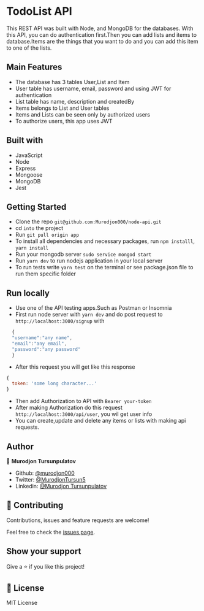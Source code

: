 # TodoList API

This REST API was built with Node, and MongoDB for the databases. With this API, you can do authentication first.Then you can add lists and items to database.Items are the things that you want to do and you can add this item to one of the lists.

## Main Features

- The database has 3 tables User,List and Item
- User table has username, email, password and using JWT for authentication
- List table has name, description and createdBy
- Items belongs to List and User tables
- Items and Lists can be seen only by authorized users
- To authorize users, this app uses JWT

## Built with

- JavaScript
- Node
- Express
- Mongoose
- MongoDB
- Jest

## Getting Started

- Clone the repo `git@github.com:Murodjon000/node-api.git`
- cd `into` the project
- Run `git pull origin app`
- To install all dependencies and necessary packages, run `npm installl`, `yarn install`
- Run your mongodb server `sudo service mongod start`
- Run `yarn dev` to run nodejs application in your local server
- To run tests write `yarn test` on the terminal or see package.json file to run them specific folder

## Run locally

- Use one of the API testing apps.Such as Postman or Insomnia
- First run node server with `yarn dev` and do post request to `http://localhost:3000/signup` with

```js
  {
  "username":"any name",
  "email":"any email",
  "password":"any password"
  }

```

- After this request you will get like this response

```js
{
  token: 'some long character...'
}
```

- Then add Authorization to API with `Bearer your-token`
- After making Authorization do this request `http://localhost:3000/api/user`, you wil get user info
- You can create,update and delete any items or lists with making api requests.

## Author

👤 **Murodjon Tursunpulatov**

- Github: [@murodjon000](https://github.com/murodjon000)
- Twitter: [@MurodjonTursun5](https://twitter.com/MurodjonTursun5)
- Linkedin: [@Murodjon Tursunpulatov](https://www.linkedin.com/in/murodjon-tursunpulatov-5189481b3/)

## 🤝 Contributing

Contributions, issues and feature requests are welcome!

Feel free to check the [issues page](issues/).

## Show your support

Give a ⭐️ if you like this project!

## 📝 License

MIT License
